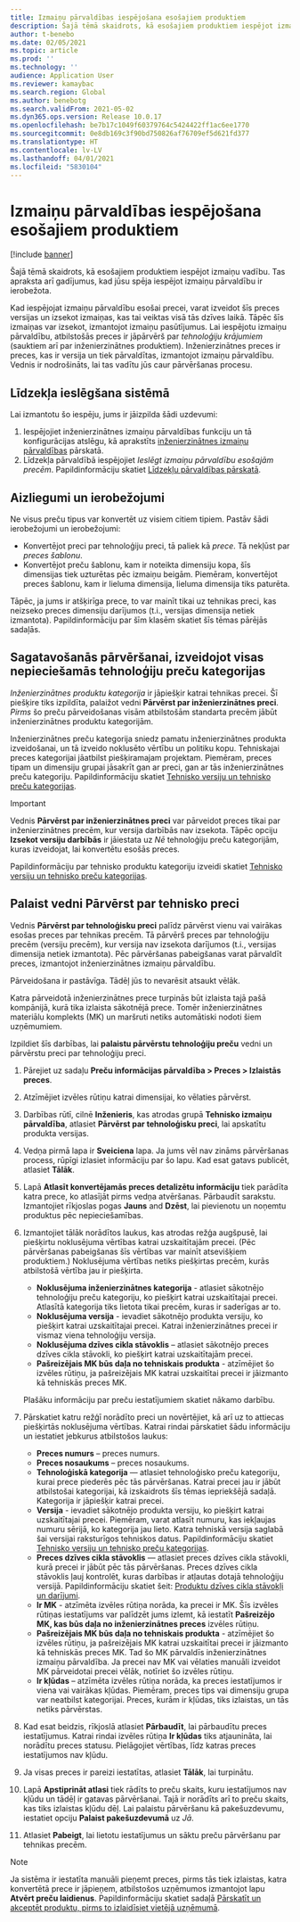 ```yaml
---
title: Izmaiņu pārvaldības iespējošana esošajiem produktiem
description: Šajā tēmā skaidrots, kā esošajiem produktiem iespējot izmaiņu vadību. Tas apraksta arī gadījumus, kad jūsu spēja iespējot izmaiņu pārvaldību ir ierobežota.
author: t-benebo
ms.date: 02/05/2021
ms.topic: article
ms.prod: ''
ms.technology: ''
audience: Application User
ms.reviewer: kamaybac
ms.search.region: Global
ms.author: benebotg
ms.search.validFrom: 2021-05-02
ms.dyn365.ops.version: Release 10.0.17
ms.openlocfilehash: be7b17c1049f60379764c5424422ff1ac6ee1770
ms.sourcegitcommit: 0e8db169c3f90bd750826af76709ef5d621fd377
ms.translationtype: HT
ms.contentlocale: lv-LV
ms.lasthandoff: 04/01/2021
ms.locfileid: "5830104"
---
```

# <a name="enable-change-management-on-existing-products"></a>Izmaiņu pārvaldības iespējošana esošajiem produktiem

[!include [banner](../../includes/banner.md)]

Šajā tēmā skaidrots, kā esošajiem produktiem iespējot izmaiņu vadību. Tas apraksta arī gadījumus, kad jūsu spēja iespējot izmaiņu pārvaldību ir ierobežota.

Kad iespējojat izmaiņu pārvaldību esošai precei, varat izveidot šīs preces versijas un izsekot izmaiņas, kas tai veiktas visā tās dzīves laikā. Tāpēc šīs izmaiņas var izsekot, izmantojot izmaiņu pasūtījumus. Lai iespējotu izmaiņu pārvaldību, atbilstošās preces ir jāpārvērš par *tehnoloģiju krājumiem* (sauktiem arī par inženierzinātnes produktiem). Inženierzinātnes preces ir preces, kas ir versija un tiek pārvaldītas, izmantojot izmaiņu pārvaldību. Vednis ir nodrošināts, lai tas vadītu jūs caur pārvēršanas procesu.

## <a name="turn-on-the-feature-in-your-system"></a>Līdzekļa ieslēgšana sistēmā

Lai izmantotu šo iespēju, jums ir jāizpilda šādi uzdevumi:

1. Iespējojiet inženierzinātnes izmaiņu pārvaldības funkciju un tā konfigurācijas atslēgu, kā aprakstīts [inženierzinātnes izmaiņu pārvaldības](product-engineering-overview.md) pārskatā.
1. Līdzekļa pārvaldībā iespējojiet *Ieslēgt izmaiņu pārvaldību esošajām precēm*. Papildinformāciju skatiet [Līdzekļu pārvaldības pārskatā](../../fin-ops-core/fin-ops/get-started/feature-management/feature-management-overview.md).

## <a name="restrictions-and-limitations"></a>Aizliegumi un ierobežojumi

Ne visus preču tipus var konvertēt uz visiem citiem tipiem. Pastāv šādi ierobežojumi un ierobežojumi:

- Konvertējot preci par tehnoloģiju preci, tā paliek kā *prece*. Tā nekļūst par *preces šablonu*.
- Konvertējot preču šablonu, kam ir noteikta dimensiju kopa, šīs dimensijas tiek uzturētas pēc izmaiņu beigām. Piemēram, konvertējot preces šablonu, kam ir lieluma dimensija, lieluma dimensija tiks paturēta.

Tāpēc, ja jums ir atšķirīga prece, to var mainīt tikai uz tehnikas preci, kas neizseko preces dimensiju darījumos (t.i., versijas dimensija netiek izmantota). Papildinformāciju par šīm klasēm skatiet šīs tēmas pārējās sadaļās.

## <a name="prepare-for-conversion-by-creating-all-required-engineering-product-categories"></a>Sagatavošanās pārvēršanai, izveidojot visas nepieciešamās tehnoloģiju preču kategorijas

*Inženierzinātnes produktu kategorija* ir jāpiešķir katrai tehnikas precei. Šī piešķire tiks izpildīta, palaižot vedni **Pārvērst par inženierzinātnes preci**. *Pirms* šo preču pārveidošanas visām atbilstošām standarta precēm jābūt inženierzinātnes produktu kategorijām.

Inženierzinātnes preču kategorija sniedz pamatu inženierzinātnes produkta izveidošanai, un tā izveido noklusēto vērtību un politiku kopu. Tehniskajai preces kategorijai jāatbilst piešķiramajam projektam. Piemēram, preces tipam un dimensiju grupai jāsakrīt gan ar preci, gan ar tās inženierzinātnes preču kategoriju. Papildinformāciju skatiet [Tehnisko versiju un tehnisko preču kategorijas](engineering-versions-product-category.md).

> [!IMPORTANT]
> Vednis **Pārvērst par inženierzinātnes preci** var pārveidot preces tikai par inženierzinātnes precēm, kur versija darbībās nav izsekota. Tāpēc opciju **Izsekot versiju darbībās** ir jāiestata uz *Nē* tehnoloģiju preču kategorijām, kuras izveidojat, lai konvertētu esošās preces.

Papildinformāciju par tehnisko produktu kategoriju izveidi skatiet [Tehnisko versiju un tehnisko preču kategorijas](engineering-versions-product-category.md).

## <a name="run-the-convert-to-engineering-product-wizard"></a>Palaist vedni Pārvērst par tehnisko preci

Vednis **Pārvērst par tehnoloģisku preci** palīdz pārvērst vienu vai vairākas esošas preces par tehnikas precēm. Tā pārvērš preces par tehnoloģiju precēm (versiju precēm), kur versija nav izsekota darījumos (t.i., versijas dimensija netiek izmantota). Pēc pārvēršanas pabeigšanas varat pārvaldīt preces, izmantojot inženierzinātnes izmaiņu pārvaldību.

Pārveidošana ir pastāvīga. Tādēļ jūs to nevarēsit atsaukt vēlāk. 

Katra pārveidotā inženierzinātnes prece turpinās būt izlaista tajā pašā kompānijā, kurā tika izlaista sākotnējā prece. Tomēr inženierzinātnes materiālu komplekts (MK) un maršruti netiks automātiski nodoti šiem uzņēmumiem.

Izpildiet šīs darbības, lai **palaistu pārvērstu tehnoloģiju preču** vedni un pārvērstu preci par tehnoloģiju preci.

1. Pārejiet uz sadaļu **Preču informācijas pārvaldība \> Preces \> Izlaistās preces**.
1. Atzīmējiet izvēles rūtiņu katrai dimensijai, ko vēlaties pārvērst.
1. Darbības rūtī, cilnē **Inženieris**, kas atrodas grupā **Tehnisko izmaiņu pārvaldība**, atlasiet **Pārvērst par tehnoloģisku preci**, lai apskatītu produkta versijas.
1. Vedņa pirmā lapa ir **Sveiciena** lapa. Ja jums vēl nav zināms pārvēršanas process, rūpīgi izlasiet informāciju par šo lapu. Kad esat gatavs publicēt, atlasiet **Tālāk**.
1. Lapā **Atlasīt konvertējamās preces detalizētu informāciju** tiek parādīta katra prece, ko atlasījāt pirms vedņa atvēršanas. Pārbaudīt sarakstu. Izmantojiet rīkjoslas pogas **Jauns** and **Dzēst**, lai pievienotu un noņemtu produktus pēc nepieciešamības.
1. Izmantojiet tālāk norādītos laukus, kas atrodas režģa augšpusē, lai piešķirtu noklusējuma vērtības katrai uzskaitītajām precei. (Pēc pārvēršanas pabeigšanas šīs vērtības var mainīt atsevišķiem produktiem.) Noklusējuma vērtības netiks piešķirtas precēm, kurās atbilstošā vērtība jau ir piešķirta.

    - **Noklusējuma inženierzinātnes kategorija** - atlasiet sākotnējo tehnoloģiju preču kategoriju, ko piešķirt katrai uzskaitītajai precei. Atlasītā kategorija tiks lietota tikai precēm, kuras ir saderīgas ar to.
    - **Noklusējuma versija** - ievadiet sākotnējo produkta versiju, ko piešķirt katrai uzskaitītajai precei. Katrai inženierzinātnes precei ir vismaz viena tehnoloģiju versija.
    - **Noklusējuma dzīves cikla stāvoklis** – atlasiet sākotnējo preces dzīves cikla stāvokli, ko piešķirt katrai uzskaitītajām precei.
    - **Pašreizējais MK būs daļa no tehniskais produkta** - atzīmējiet šo izvēles rūtiņu, ja pašreizējais MK katrai uzskaitītai precei ir jāizmanto kā tehniskās preces MK.

    Plašāku informāciju par preču iestatījumiem skatiet nākamo darbību.

1. Pārskatiet katru režģī norādīto preci un novērtējiet, kā arī uz to attiecas piešķirtās noklusējuma vērtības. Katrai rindai pārskatiet šādu informāciju un iestatiet jebkurus atbilstošos laukus:

    - **Preces numurs** – preces numurs.
    - **Preces nosaukums** – preces nosaukums.
    - **Tehnoloģiskā kategorija** — atlasiet tehnoloģisko preču kategoriju, kurai prece piederēs pēc tās pārvēršanas. Katrai precei jau ir jābūt atbilstošai kategorijai, kā izskaidrots šīs tēmas iepriekšējā sadaļā. Kategorija ir jāpiešķir katrai precei.
    - **Versija** - ievadiet sākotnējo produkta versiju, ko piešķirt katrai uzskaitītajai precei. Piemēram, varat atlasīt numuru, kas iekļaujas numuru sērijā, ko kategorija jau lieto. Katra tehniskā versija saglabā šai versijai raksturīgos tehniskos datus. Papildinformāciju skatiet [Tehnisko versiju un tehnisko preču kategorijas](engineering-versions-product-category.md).
    - **Preces dzīves cikla stāvoklis** — atlasiet preces dzīves cikla stāvokli, kurā precei ir jābūt pēc tās pārvēršanas. Preces dzīves cikla stāvoklis ļauj kontrolēt, kuras darbības ir atļautas dotajā tehnoloģiju versijā. Papildinformāciju skatiet šeit: [Produktu dzīves cikla stāvokļi un darījumi](product-lifecycle-state-transactions.md).
    - **Ir MK** - atzīmēta izvēles rūtiņa norāda, ka precei ir MK. Šīs izvēles rūtiņas iestatījums var palīdzēt jums izlemt, kā iestatīt **Pašreizējo MK, kas būs daļa no inženierzinātnes preces** izvēles rūtiņu.
    - **Pašreizējais MK būs daļa no tehniskais produkta** - atzīmējiet šo izvēles rūtiņu, ja pašreizējais MK katrai uzskaitītai precei ir jāizmanto kā tehniskās preces MK. Tad šo MK pārvaldīs inženierzinātnes izmaiņu pārvaldība. Ja precei nav MK vai vēlaties manuāli izveidot MK pārveidotai precei vēlāk, notīriet šo izvēles rūtiņu.
    - **Ir kļūdas** – atzīmēta izvēles rūtiņa norāda, ka preces iestatījumos ir viena vai vairākas kļūdas. Piemēram, preces tips vai dimensiju grupa var neatbilst kategorijai. Preces, kurām ir kļūdas, tiks izlaistas, un tās netiks pārvērstas.

1. Kad esat beidzis, rīkjoslā atlasiet **Pārbaudīt**, lai pārbaudītu preces iestatījumus. Katrai rindai izvēles rūtiņa **Ir kļūdas** tiks atjaunināta, lai norādītu preces statusu. Pielāgojiet vērtības, līdz katras preces iestatījumos nav kļūdu.
1. Ja visas preces ir pareizi iestatītas, atlasiet **Tālāk**, lai turpinātu.
1. Lapā **Apstiprināt atlasi** tiek rādīts to preču skaits, kuru iestatījumos nav kļūdu un tādēļ ir gatavas pārvēršanai. Tajā ir norādīts arī to preču skaits, kas tiks izlaistas kļūdu dēļ. Lai palaistu pārvēršanu kā pakešuzdevumu, iestatiet opciju **Palaist pakešuzdevumā** uz *Jā*.
1. Atlasiet **Pabeigt**, lai lietotu iestatījumus un sāktu preču pārvēršanu par tehnikas precēm.

> [!NOTE]
> Ja sistēma ir iestatīta manuāli pieņemt preces, pirms tās tiek izlaistas, katra konvertētā prece ir jāpieņem, atbilstošos uzņēmumos izmantojot lapu **Atvērt preču laidienus**. Papildinformāciju skatiet sadaļā [Pārskatīt un akceptēt produktu, pirms to izlaidīsiet vietējā uzņēmumā](engineering-scenarios.md#accept).
